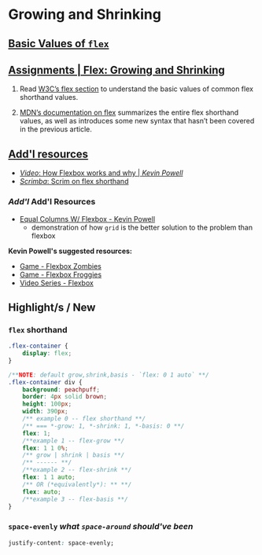 # Growing and Shrinking
## [Basic Values of `flex`](https://www.w3.org/TR/css-flexbox-1/#flex-common)

## [Assignments  |  Flex: Growing and Shrinking](https://www.theodinproject.com/lessons/foundations-growing-and-shrinking#assignment)
1. Read [W3C’s flex section](https://www.w3.org/TR/css-flexbox-1/#flex-common) to understand the basic values of common flex shorthand values.

2. [MDN’s documentation on flex](https://developer.mozilla.org/en-US/docs/Web/CSS/flex) summarizes the entire flex shorthand values, as well as introduces some new syntax that hasn’t been covered in the previous article.

## [Add'l resources](https://www.theodinproject.com/lessons/foundations-growing-and-shrinking#additional-resources)
- [*Video*: How Flexbox works and why | *Kevin Powell*](https://www.youtube.com/watch?v=u044iM9xsWU&t=1s)
- [*Scrimba*: Scrim on flex shorthand](https://scrimba.com/learn/flexbox/the-flex-property-flexbox-tutorial-cGNKJTv)

### *Add'l* Add'l Resources
- [Equal Columns W/ Flexbox - Kevin Powell](https://css-tricks.com/equal-columns-with-flexbox-its-more-complicated-than-you-might-think/)
    - demonstration of how `grid` is the better solution to the problem than flexbox

**Kevin Powell's suggested resources:**
- [Game - Flexbox Zombies](https://mastery.games/flexboxzombies/)
- [Game - Flexbox Froggies](https://click.convertkit-mail.com/v8up6z99plimummdnwtghv2xemlls9hxg5z/kkhmh6h8m685gwbk/aHR0cHM6Ly9mbGV4Ym94ZnJvZ2d5LmNvbS8=)
- [Video Series - Flexbox](https://click.convertkit-mail.com/v8up6z99plimummdnwtghv2xemlls9hxg5z/58hvh7h57k5np2s7/aHR0cHM6Ly95b3V0dWJlLmNvbS9wbGF5bGlzdD9saXN0PVBMNC1JSzBBVmhWak1TYjljMDZBalJsVHB2eEwzb3RwVWQ=)

## Highlight/s / New
### `flex` shorthand
```css
.flex-container {
	display: flex;
}

/**NOTE: default grow,shrink,basis - `flex: 0 1 auto` **/
.flex-container div {
	background: peachpuff;
	border: 4px solid brown;
	height: 100px;
	width: 390px;
	/** example 0 -- flex shorthand **/
	/** === *-grow: 1, *-shrink: 1, *-basis: 0 **/
	flex: 1;
	/**example 1 -- flex-grow **/
	flex: 1 1 0%;
	/** grow | shrink | basis **/
	/** ------ **/
	/**example 2 -- flex-shrink **/
	flex: 1 1 auto;
	/** OR (*equivalently*): ** **/
	flex: auto;
	/**example 3 -- flex-basis **/
}
```
### `space-evenly` *what `space-around` should've been*
```css
justify-content: space-evenly;
```
